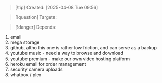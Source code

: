 
>[!tip] Created: [2025-04-08 Tue 09:56]

>[!question] Targets: 

>[!danger] Depends: 

1. email
2. mega storage
3. github, altho this one is rather low friction, and can serve as a backup
4. youtube music - need a way to browse and download
5. youtube premium - make our own video hosting platform
6. heroku email for order management
7. security camera uploads
8. whatbox / plex
